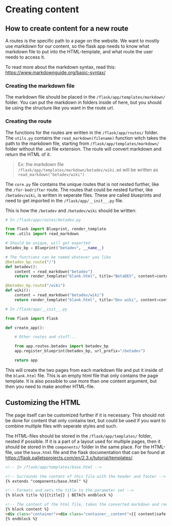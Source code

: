 # Creating content

## How to create content for a new route

A routes is the specific path to a page on the website. We want to mostly use markdown for our content, so the flask app needs to know what markdown file to put into the HTML-template, and what route the user needs to access it.

To read more about the markdown syntax, read this: https://www.markdownguide.org/basic-syntax/

### Creating the markdown file

The markdown file should be placed in the `/flask/app/templates/markdown/` folder. You can put the markdown in folders inside of here, but you should be using the structure like you want in the route url.

### Creating the route
The functions for the routes are written in the `/flask/app/routes/` folder. The `utils.py` contains the `read_markdown(filename)` function witch takes the path to the markdown file, starting from `/flask/app/templates/markdown/` folder without the `.md` file extension. The route will convert markdown and return the HTML of it.

> Ex: the markdown file `/flask/app/templates/markdown/betadev/wiki.md` will be written as `read_markdown("betadev/wiki")`

The `core.py` file contains the unique routes that is not nested further, like the `/for-bedrifter` route. The routes that could be nested further, like `/betadev/wiki`, is written in seperate files. These are called blueprints and need to get imported in the `/flask/app/__init__.py` file.

This is how the `/betadev` and `/betadev/wiki` should be written:

```py
# In /flask/app/routes/betadev.py

from flask import Blueprint, render_template
from .utils import read_markdown

# Should be unique, will get exported
betadev_bp = Blueprint("betadev", __name__)

# The functions can be named whatever you like
@betadev_bp.route("/")
def betadev():
    content = read_markdown("betadev")
    return render_template("blank.html", title="BetaDEV", content=content)

@betadev_bp.route("/wiki")
def wiki():
    content = read_markdown("betadev/wiki")
    return render_template("blank.html", title="Dev wiki", content=content)
```

```py
# In /flask/app/__init__.py

from flask import Flask

def create_app():

    # Other routes and stuff...

    from app.routes.betadev import betadev_bp
    app.register_blueprint(betadev_bp, url_prefix="/betadev")

    return app
```

This will create the two pages from each markdown file and put it inside of the `blank.html` file. This is an empty html file that only contains the page template. It is also possible to use more than one content argument, but then you need to make another HTML-file.

## Customizing the HTML

The page itself can be customized further if it is necessary. This should not be done for content that only contains text, but could be used if you want to combine multiple files with seperate styles and such.

The HTML-files should be stored in the `/flask/app/templates/` folder, nested if possible. If it is a part of a layout used for multiple pages, then it should be stored in the `components/` folder in the same place. For the HTML-file, use the `base.html` file and the flask documentation that can be found at https://flask.palletsprojects.com/en/2.3.x/tutorial/templates/.


```html
<!-- In /flask/app/templates/base.html -->

<!-- Surrounds the content of this file with the header and footer -->
{% extends "components/base.html" %}

<!-- Formats and sets the title to the parameter set -->
{% block title %}{{title}} | BETA{% endblock %}

<!-- The content of the html file, takes the converted markdown and renders it safely -->
{% block content %}
<div class="container"><div class="container__content">{{ content|safe }}</div></div>
{% endblock %}
```


